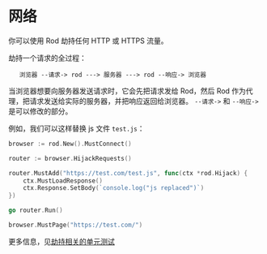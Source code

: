 # 网络

你可以使用 Rod 劫持任何 HTTP 或 HTTPS 流量。

劫持一个请求的全过程：

```text
   浏览器 --请求-> rod ---> 服务器 ---> rod --响应-> 浏览器
```

当浏览器想要向服务器发送请求时，它会先把请求发给 Rod，然后 Rod 作为代理，把请求发送给实际的服务器，并把响应返回给浏览器。 `--请求->` 和 `--响应->` 是可以修改的部分。

例如，我们可以这样替换 js 文件 `test.js`：

```go
browser := rod.New().MustConnect()

router := browser.HijackRequests()

router.MustAdd("https://test.com/test.js", func(ctx *rod.Hijack) {
    ctx.MustLoadResponse()
    ctx.Response.SetBody(`console.log("js replaced")`)
})

go router.Run()

browser.MustPage("https://test.com/")
```

更多信息，见[劫持相关的单元测试](https://github.com/go-rod/rod/blob/master/hijack_test.go)
